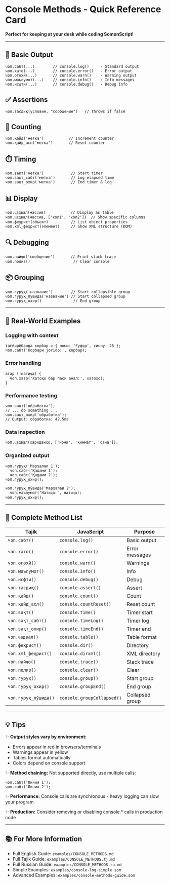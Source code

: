 # Console Methods - Quick Reference Card

**Perfect for keeping at your desk while coding SomonScript!**

---

## 📌 Basic Output

```somonscript
чоп.сабт(...)        // console.log()     - Standard output
чоп.хато(...)        // console.error()   - Error output
чоп.огоҳӣ(...)       // console.warn()    - Warning output
чоп.маълумот(...)    // console.info()    - Info messages
чоп.исфти(...)       // console.debug()   - Debug info
```

## ✅ Assertions

```somonscript
чоп.тасдиқ(условие, "сообщение")   // Throws if false
```

## 🔢 Counting

```somonscript
чоп.қайд('метка')           // Increment counter
чоп.қайд_асл('метка')       // Reset counter
```

## ⏱️ Timing

```somonscript
чоп.вақт('метка')            // Start timer
чоп.вақт_сабт('метка')       // Log elapsed time
чоп.вақт_охир('метка')       // End timer & log
```

## 📊 Display

```somonscript
чоп.ҷадвал(массив)           // Display as table
чоп.ҷадвал(массив, ['кол1', 'кол2'])  // Show specific columns
чоп.феҳрист(объект)          // List object properties
чоп.xml_феҳрист(элемент)     // Show XML structure (DOM)
```

## 🔍 Debugging

```somonscript
чоп.пайҷо('сообщение')       // Print stack trace
чоп.полиз()                   // Clear console
```

## 📦 Grouping

```somonscript
чоп.гуруҳ('название')        // Start collapsible group
чоп.гуруҳ_пӯшида('название') // Start collapsed group
чоп.гуруҳ_охир()              // End group
```

---

## 🎯 Real-World Examples

### Logging with context

```somonscript
тағйирёбанда корбар = { номи: 'Ғүфор', синну: 25 };
чоп.сабт('Корбари jorido:', корбар);
```

### Error handling

```somonscript
агар (!натиҷа) {
  чоп.хато('Хатоҳо бар паси амал:', хатоҳо);
}
```

### Performance testing

```somonscript
чоп.вақт('обработка');
// ... do something ...
чоп.вақт_охир('обработка');
// Output: обработка: 42.5ms
```

### Data inspection

```somonscript
чоп.ҷадвал(хариданҳо, ['номи', 'қиммат', 'сана']);
```

### Organized output

```somonscript
чоп.гуруҳ('Марҳалаи 1');
  чоп.сабт('Қадами 1');
  чоп.сабт('Қадами 2');
чоп.гуруҳ_охир();

чоп.гуруҳ_пӯшида('Марҳалаи 2');
  чоп.маълумот('Натиҷа:', натиҷа);
чоп.гуруҳ_охир();
```

---

## 🔑 Complete Method List

| Tajik                | JavaScript                 | Purpose         |
| -------------------- | -------------------------- | --------------- |
| `чоп.сабт()`         | `console.log()`            | Basic output    |
| `чоп.хато()`         | `console.error()`          | Error messages  |
| `чоп.огоҳӣ()`        | `console.warn()`           | Warnings        |
| `чоп.маълумот()`     | `console.info()`           | Info            |
| `чоп.исфти()`        | `console.debug()`          | Debug           |
| `чоп.тасдиқ()`       | `console.assert()`         | Assert          |
| `чоп.қайд()`         | `console.count()`          | Count           |
| `чоп.қайд_асл()`     | `console.countReset()`     | Reset count     |
| `чоп.вақт()`         | `console.time()`           | Timer start     |
| `чоп.вақт_сабт()`    | `console.timeLog()`        | Timer log       |
| `чоп.вақт_охир()`    | `console.timeEnd()`        | Timer end       |
| `чоп.ҷадвал()`       | `console.table()`          | Table format    |
| `чоп.феҳрист()`      | `console.dir()`            | Directory       |
| `чоп.xml_феҳрист()`  | `console.dirxml()`         | XML directory   |
| `чоп.пайҷо()`        | `console.trace()`          | Stack trace     |
| `чоп.полиз()`        | `console.clear()`          | Clear           |
| `чоп.гуруҳ()`        | `console.group()`          | Start group     |
| `чоп.гуруҳ_охир()`   | `console.groupEnd()`       | End group       |
| `чоп.гуруҳ_пӯшида()` | `console.groupCollapsed()` | Collapsed group |

---

## 💡 Tips

✨ **Output styles vary by environment:**

- Errors appear in red in browsers/terminals
- Warnings appear in yellow
- Tables format automatically
- Colors depend on console support

✨ **Method chaining:** Not supported directly, use multiple calls:

```somonscript
чоп.сабт('Линия 1');
чоп.сабт('Линия 2');
```

✨ **Performance:** Console calls are synchronous - heavy logging can slow your
program

✨ **Production:** Consider removing or disabling console.\* calls in production
code

---

## 📚 For More Information

- Full English Guide: `examples/CONSOLE_METHODS.md`
- Full Tajik Guide: `examples/CONSOLE_METHODS.tj.md`
- Full Russian Guide: `examples/CONSOLE_METHODS.ru.md`
- Simple Examples: `examples/console-log-simple.som`
- Advanced Examples: `examples/console-methods-guide.som`
